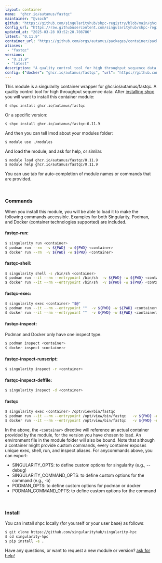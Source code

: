 ```yaml
---
layout: container
name:  "ghcr.io/autamus/fastqc"
maintainer: "@vsoch"
github: "https://github.com/singularityhub/shpc-registry/blob/main/ghcr.io/autamus/fastqc/container.yaml"
config_url: "https://raw.githubusercontent.com/singularityhub/shpc-registry/main/ghcr.io/autamus/fastqc/container.yaml"
updated_at: "2025-03-28 03:52:20.708786"
latest: "0.11.9"
container_url: "https://github.com/orgs/autamus/packages/container/package/fastqc"
aliases:
 - "fastqc"
versions:
 - "0.11.9"
 - "latest"
description: "A quality control tool for high throughput sequence data."
config: {"docker": "ghcr.io/autamus/fastqc", "url": "https://github.com/orgs/autamus/packages/container/package/fastqc", "maintainer": "@vsoch", "description": "A quality control tool for high throughput sequence data.", "latest": {"0.11.9": "sha256:35897d051b2d23c400adb77f505d051b93f30eadd3b736fba5c252a2b4c3955b"}, "tags": {"0.11.9": "sha256:35897d051b2d23c400adb77f505d051b93f30eadd3b736fba5c252a2b4c3955b", "latest": "sha256:35897d051b2d23c400adb77f505d051b93f30eadd3b736fba5c252a2b4c3955b"}, "aliases": {"fastqc": "/opt/view/bin/fastqc"}}
---
```


This module is a singularity container wrapper for ghcr.io/autamus/fastqc.
A quality control tool for high throughput sequence data.
After [installing shpc](#install) you will want to install this container module:


```bash
$ shpc install ghcr.io/autamus/fastqc
```

Or a specific version:

```bash
$ shpc install ghcr.io/autamus/fastqc:0.11.9
```

And then you can tell lmod about your modules folder:

```bash
$ module use ./modules
```

And load the module, and ask for help, or similar.

```bash
$ module load ghcr.io/autamus/fastqc/0.11.9
$ module help ghcr.io/autamus/fastqc/0.11.9
```

You can use tab for auto-completion of module names or commands that are provided.

<br>

### Commands

When you install this module, you will be able to load it to make the following commands accessible.
Examples for both Singularity, Podman, and Docker (container technologies supported) are included.

#### fastqc-run:

```bash
$ singularity run <container>
$ podman run --rm  -v ${PWD} -w ${PWD} <container>
$ docker run --rm  -v ${PWD} -w ${PWD} <container>
```

#### fastqc-shell:

```bash
$ singularity shell -s /bin/sh <container>
$ podman run --it --rm --entrypoint /bin/sh  -v ${PWD} -w ${PWD} <container>
$ docker run --it --rm --entrypoint /bin/sh  -v ${PWD} -w ${PWD} <container>
```

#### fastqc-exec:

```bash
$ singularity exec <container> "$@"
$ podman run --it --rm --entrypoint ""  -v ${PWD} -w ${PWD} <container> "$@"
$ docker run --it --rm --entrypoint ""  -v ${PWD} -w ${PWD} <container> "$@"
```

#### fastqc-inspect:

Podman and Docker only have one inspect type.

```bash
$ podman inspect <container>
$ docker inspect <container>
```

#### fastqc-inspect-runscript:

```bash
$ singularity inspect -r <container>
```

#### fastqc-inspect-deffile:

```bash
$ singularity inspect -d <container>
```


#### fastqc

```bash
$ singularity exec <container> /opt/view/bin/fastqc
$ podman run --it --rm --entrypoint /opt/view/bin/fastqc   -v ${PWD} -w ${PWD} <container> -c " $@"
$ docker run --it --rm --entrypoint /opt/view/bin/fastqc   -v ${PWD} -w ${PWD} <container> -c " $@"
```



In the above, the `<container>` directive will reference an actual container provided
by the module, for the version you have chosen to load. An environment file in the
module folder will also be bound. Note that although a container
might provide custom commands, every container exposes unique exec, shell, run, and
inspect aliases. For anycommands above, you can export:

 - SINGULARITY_OPTS: to define custom options for singularity (e.g., --debug)
 - SINGULARITY_COMMAND_OPTS: to define custom options for the command (e.g., -b)
 - PODMAN_OPTS: to define custom options for podman or docker
 - PODMAN_COMMAND_OPTS: to define custom options for the command

<br>

### Install

You can install shpc locally (for yourself or your user base) as follows:

```bash
$ git clone https://github.com/singularityhub/singularity-hpc
$ cd singularity-hpc
$ pip install -e .
```

Have any questions, or want to request a new module or version? [ask for help!](https://github.com/singularityhub/singularity-hpc/issues)